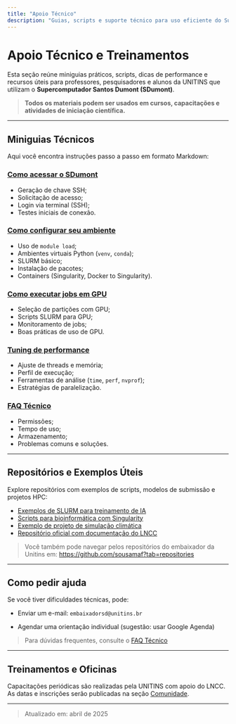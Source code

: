 ```yaml
---
title: "Apoio Técnico"
description: "Guias, scripts e suporte técnico para uso eficiente do Supercomputador Santos Dumont"
---
```


# Apoio Técnico e Treinamentos

Esta seção reúne miniguias práticos, scripts, dicas de performance e recursos úteis para professores, pesquisadores e alunos da UNITINS que utilizam o **Supercomputador Santos Dumont (SDumont)**.

> **Todos os materiais podem ser usados em cursos, capacitações e atividades de iniciação científica.**

---

## Miniguias Técnicos

Aqui você encontra instruções passo a passo em formato Markdown:

### [Como acessar o SDumont](como-acessar.md)
- Geração de chave SSH;
- Solicitação de acesso;
- Login via terminal (SSH);
- Testes iniciais de conexão.

### [Como configurar seu ambiente](configurar-ambiente.md)
- Uso de `module load`;
- Ambientes virtuais Python (`venv`, `conda`);
- SLURM básico;
- Instalação de pacotes;
- Containers (Singularity, Docker to Singularity).

### [Como executar jobs em GPU](executar-gpu.md)
- Seleção de partições com GPU;
- Scripts SLURM para GPU;
- Monitoramento de jobs;
- Boas práticas de uso de GPU.

### [Tuning de performance](tuning.md)
- Ajuste de threads e memória;
- Perfil de execução;
- Ferramentas de análise (`time`, `perf`, `nvprof`);
- Estratégias de paralelização.

### [FAQ Técnico](faq.md)
- Permissões;
- Tempo de uso;
- Armazenamento;
- Problemas comuns e soluções.

---

## Repositórios e Exemplos Úteis

Explore repositórios com exemplos de scripts, modelos de submissão e projetos HPC:

- <a href="https://github.com/sousamaf/sdumont-cnn" target="_blank" rel="noopener noreferrer">Exemplos de SLURM para treinamento de IA</a>
- <a href="https://github.com/sousamaf/hpc-bioinfo" target="_blank" rel="noopener noreferrer">Scripts para bioinformática com Singularity</a>
- <a href="https://github.com/outro-usuario/simul-clima" target="_blank" rel="noopener noreferrer">Exemplo de projeto de simulação climática</a>
- <a href="https://wiki.sdumont.lncc.br/" target="_blank" rel="noopener noreferrer">Repositório oficial com documentação do LNCC</a>

> Você também pode navegar pelos repositórios do embaixador da Unitins em:
> <a href="https://github.com/sousamaf?tab=repositories" target="_blank" rel="noopener noreferrer">https://github.com/sousamaf?tab=repositories</a>

---

## Como pedir ajuda

Se você tiver dificuldades técnicas, pode:

- Enviar um e-mail: `embaixadorsd@unitins.br`
<!-- - Preencher o [formulário de solicitação de suporte técnico](https://...) -->
- Agendar uma orientação individual (sugestão: usar Google Agenda)

> Para dúvidas frequentes, consulte o [FAQ Técnico](faq.md)

---

## Treinamentos e Oficinas

Capacitações periódicas são realizadas pela UNITINS com apoio do LNCC.  
As datas e inscrições serão publicadas na seção [Comunidade](../comunidade/).

---

> Atualizado em: abril de 2025